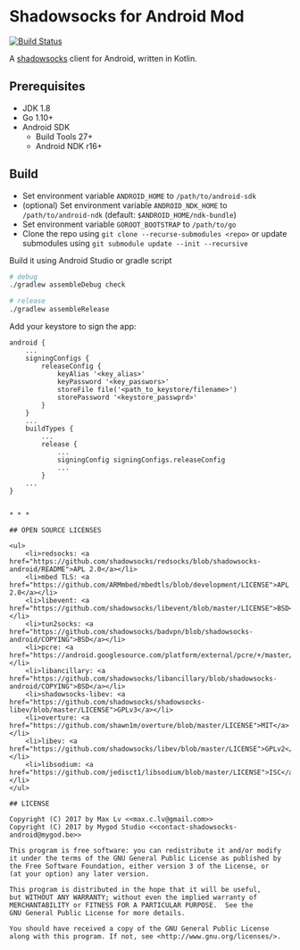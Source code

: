 # Shadowsocks for Android Mod

[![Build Status](https://api.travis-ci.org/eegod/ssa.svg)](https://travis-ci.org/eegod/ssa)

A [shadowsocks](http://shadowsocks.org) client for Android, written in Kotlin.

## Prerequisites

- JDK 1.8
- Go 1.10+
- Android SDK
    - Build Tools 27+
    - Android NDK r16+

## Build

- Set environment variable `ANDROID_HOME` to `/path/to/android-sdk`
- (optional) Set environment variable `ANDROID_NDK_HOME` to `/path/to/android-ndk` (default: `$ANDROID_HOME/ndk-bundle`)
- Set environment variable `GOROOT_BOOTSTRAP` to `/path/to/go`
- Clone the repo using `git clone --recurse-submodules <repo>` or update submodules using `git submodule update --init --recursive`

Build it using Android Studio or gradle script

```bash
# debug
./gradlew assembleDebug check

# release
./gradlew assembleRelease
```

Add your keystore to sign the app:

```
android {
    ...
    signingConfigs {
        releaseConfig {
            keyAlias '<key_alias>'
            keyPassword '<key_passwors>'
            storeFile file('<path_to_keystore/filename>')
            storePassword '<keystore_passwprd>'
        }
    }
    ...
    buildTypes {
        ...
        release {
            ...
            signingConfig signingConfigs.releaseConfig
            ...
        }
    ...
}
```


```

* * *

## OPEN SOURCE LICENSES

<ul>
    <li>redsocks: <a href="https://github.com/shadowsocks/redsocks/blob/shadowsocks-android/README">APL 2.0</a></li>
    <li>mbed TLS: <a href="https://github.com/ARMmbed/mbedtls/blob/development/LICENSE">APL 2.0</a></li>
    <li>libevent: <a href="https://github.com/shadowsocks/libevent/blob/master/LICENSE">BSD</a></li>
    <li>tun2socks: <a href="https://github.com/shadowsocks/badvpn/blob/shadowsocks-android/COPYING">BSD</a></li>
    <li>pcre: <a href="https://android.googlesource.com/platform/external/pcre/+/master/dist2/LICENCE">BSD</a></li>
    <li>libancillary: <a href="https://github.com/shadowsocks/libancillary/blob/shadowsocks-android/COPYING">BSD</a></li>
    <li>shadowsocks-libev: <a href="https://github.com/shadowsocks/shadowsocks-libev/blob/master/LICENSE">GPLv3</a></li>
    <li>overture: <a href="https://github.com/shawn1m/overture/blob/master/LICENSE">MIT</a></li>
    <li>libev: <a href="https://github.com/shadowsocks/libev/blob/master/LICENSE">GPLv2</a></li>
    <li>libsodium: <a href="https://github.com/jedisct1/libsodium/blob/master/LICENSE">ISC</a></li>
</ul>

## LICENSE

Copyright (C) 2017 by Max Lv <<max.c.lv@gmail.com>>
Copyright (C) 2017 by Mygod Studio <<contact-shadowsocks-android@mygod.be>>

This program is free software: you can redistribute it and/or modify
it under the terms of the GNU General Public License as published by
the Free Software Foundation, either version 3 of the License, or
(at your option) any later version.

This program is distributed in the hope that it will be useful,
but WITHOUT ANY WARRANTY; without even the implied warranty of
MERCHANTABILITY or FITNESS FOR A PARTICULAR PURPOSE.  See the
GNU General Public License for more details.

You should have received a copy of the GNU General Public License
along with this program. If not, see <http://www.gnu.org/licenses/>.
